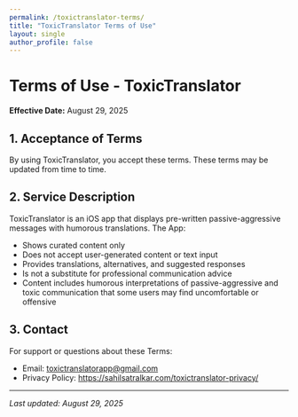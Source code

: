 ```yaml
---
permalink: /toxictranslator-terms/
title: "ToxicTranslator Terms of Use"
layout: single
author_profile: false
---
```


# Terms of Use - ToxicTranslator

**Effective Date:** August 29, 2025

## 1. Acceptance of Terms

By using ToxicTranslator, you accept these terms. These terms may be updated from time to time.

## 2. Service Description

ToxicTranslator is an iOS app that displays pre-written passive-aggressive messages with humorous translations. The App:
- Shows curated content only
- Does not accept user-generated content or text input
- Provides translations, alternatives, and suggested responses
- Is not a substitute for professional communication advice
- Content includes humorous interpretations of passive-aggressive and toxic communication that some users may find uncomfortable or offensive

## 3. Contact

For support or questions about these Terms:
- Email: toxictranslatorapp@gmail.com
- Privacy Policy: https://sahilsatralkar.com/toxictranslator-privacy/

---

*Last updated: August 29, 2025*
